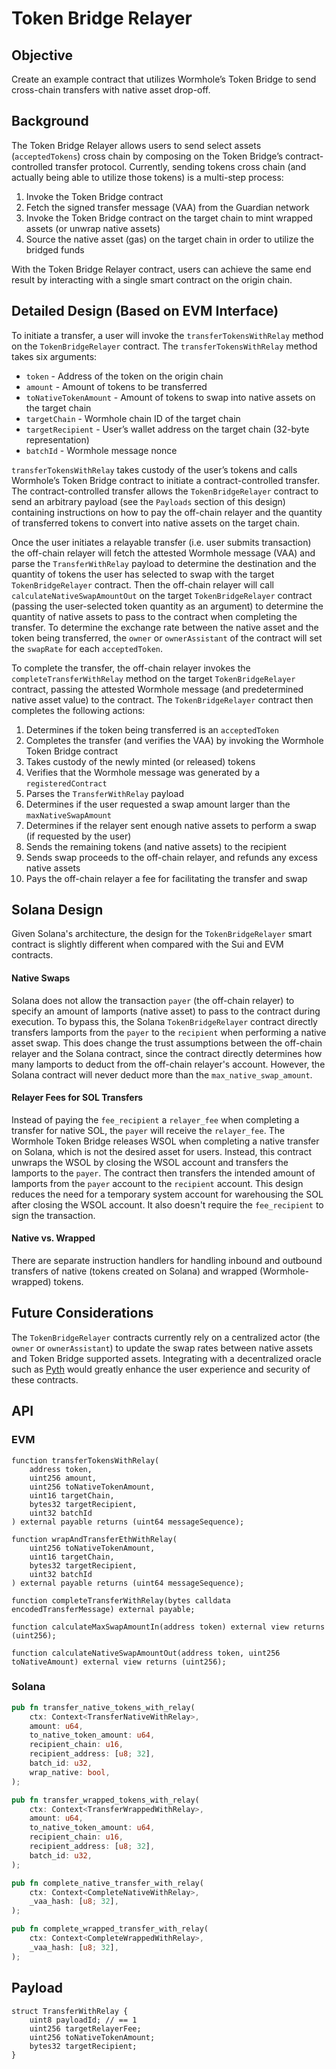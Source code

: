 # Token Bridge Relayer

## Objective

Create an example contract that utilizes Wormhole’s Token Bridge to send cross-chain transfers with native asset drop-off.

## Background

The Token Bridge Relayer allows users to send select assets (`acceptedTokens`) cross chain by composing on the Token Bridge’s contract-controlled transfer protocol. Currently, sending tokens cross chain (and actually being able to utilize those tokens) is a multi-step process:

1. Invoke the Token Bridge contract
2. Fetch the signed transfer message (VAA) from the Guardian network
3. Invoke the Token Bridge contract on the target chain to mint wrapped assets (or unwrap native assets)
4. Source the native asset (gas) on the target chain in order to utilize the bridged funds

With the Token Bridge Relayer contract, users can achieve the same end result by interacting with a single smart contract on the origin chain.

## Detailed Design (Based on EVM Interface)

To initiate a transfer, a user will invoke the `transferTokensWithRelay` method on the `TokenBridgeRelayer` contract. The `transferTokensWithRelay` method takes six arguments:

- `token` - Address of the token on the origin chain
- `amount` - Amount of tokens to be transferred
- `toNativeTokenAmount` - Amount of tokens to swap into native assets on the target chain
- `targetChain` - Wormhole chain ID of the target chain
- `targetRecipient` - User’s wallet address on the target chain (32-byte representation)
- `batchId` - Wormhole message nonce

`transferTokensWithRelay` takes custody of the user’s tokens and calls Wormhole’s Token Bridge contract to initiate a contract-controlled transfer. The contract-controlled transfer allows the `TokenBridgeRelayer` contract to send an arbitrary payload (see the `Payloads` section of this design) containing instructions on how to pay the off-chain relayer and the quantity of transferred tokens to convert into native assets on the target chain.

Once the user initiates a relayable transfer (i.e. user submits transaction) the off-chain relayer will fetch the attested Wormhole message (VAA) and parse the `TransferWithRelay` payload to determine the destination and the quantity of tokens the user has selected to swap with the target `TokenBridgeRelayer` contract. Then the off-chain relayer will call `calculateNativeSwapAmountOut` on the target `TokenBridgeRelayer` contract (passing the user-selected token quantity as an argument) to determine the quantity of native assets to pass to the contract when completing the transfer. To determine the exchange rate between the native asset and the token being transferred, the `owner` or `ownerAssistant` of the contract will set the `swapRate` for each `acceptedToken`.

To complete the transfer, the off-chain relayer invokes the `completeTransferWithRelay` method on the target `TokenBridgeRelayer` contract, passing the attested Wormhole message (and predetermined native asset value) to the contract. The `TokenBridgeRelayer` contract then completes the following actions:

1. Determines if the token being transferred is an `acceptedToken`
2. Completes the transfer (and verifies the VAA) by invoking the Wormhole Token Bridge contract
3. Takes custody of the newly minted (or released) tokens
4. Verifies that the Wormhole message was generated by a `registeredContract`
5. Parses the `TransferWithRelay` payload
6. Determines if the user requested a swap amount larger than the `maxNativeSwapAmount`
7. Determines if the relayer sent enough native assets to perform a swap (if requested by the user)
8. Sends the remaining tokens (and native assets) to the recipient
9. Sends swap proceeds to the off-chain relayer, and refunds any excess native assets
10. Pays the off-chain relayer a fee for facilitating the transfer and swap

## Solana Design

Given Solana's architecture, the design for the `TokenBridgeRelayer` smart contract is slightly different when compared with the Sui and EVM contracts.

#### Native Swaps

Solana does not allow the transaction `payer` (the off-chain relayer) to specify an amount of lamports (native asset) to pass to the contract during execution. To bypass this, the Solana `TokenBridgeRelayer` contract directly transfers lamports from the `payer` to the `recipient` when performing a native asset swap. This does change the trust assumptions between the off-chain relayer and the Solana contract, since the contract directly determines how many lamports to deduct from the off-chain relayer's account. However, the Solana contract will never deduct more than the `max_native_swap_amount`.

#### Relayer Fees for SOL Transfers

Instead of paying the `fee_recipient` a `relayer_fee` when completing a transfer for native SOL, the `payer` will receive the `relayer_fee`. The Wormhole Token Bridge releases WSOL when completing a native transfer on Solana, which is not the desired asset for users. Instead, this contract unwraps the WSOL by closing the WSOL account and transfers the lamports to the `payer`. The contract then transfers the intended amount of lamports from the `payer` account to the `recipient` account. This design reduces the need for a temporary system account for warehousing the SOL after closing the WSOL account. It also doesn't require the `fee_recipient` to sign the transaction.

#### Native vs. Wrapped

There are separate instruction handlers for handling inbound and outbound transfers of native (tokens created on Solana) and wrapped (Wormhole-wrapped) tokens.

## Future Considerations

The `TokenBridgeRelayer` contracts currently rely on a centralized actor (the `owner` or `ownerAssistant`) to update the swap rates between native assets and Token Bridge supported assets. Integrating with a decentralized oracle such as [Pyth](https://github.com/pyth-network/pyth-sdk-solidity) would greatly enhance the user experience and security of these contracts.

## API

### EVM

```solidity
function transferTokensWithRelay(
    address token,
    uint256 amount,
    uint256 toNativeTokenAmount,
    uint16 targetChain,
    bytes32 targetRecipient,
    uint32 batchId
) external payable returns (uint64 messageSequence);

function wrapAndTransferEthWithRelay(
    uint256 toNativeTokenAmount,
    uint16 targetChain,
    bytes32 targetRecipient,
    uint32 batchId
) external payable returns (uint64 messageSequence);

function completeTransferWithRelay(bytes calldata encodedTransferMessage) external payable;

function calculateMaxSwapAmountIn(address token) external view returns (uint256);

function calculateNativeSwapAmountOut(address token, uint256 toNativeAmount) external view returns (uint256);
```

### Solana

```rust
pub fn transfer_native_tokens_with_relay(
    ctx: Context<TransferNativeWithRelay>,
    amount: u64,
    to_native_token_amount: u64,
    recipient_chain: u16,
    recipient_address: [u8; 32],
    batch_id: u32,
    wrap_native: bool,
);

pub fn transfer_wrapped_tokens_with_relay(
    ctx: Context<TransferWrappedWithRelay>,
    amount: u64,
    to_native_token_amount: u64,
    recipient_chain: u16,
    recipient_address: [u8; 32],
    batch_id: u32,
);

pub fn complete_native_transfer_with_relay(
    ctx: Context<CompleteNativeWithRelay>,
    _vaa_hash: [u8; 32],
);

pub fn complete_wrapped_transfer_with_relay(
    ctx: Context<CompleteWrappedWithRelay>,
    _vaa_hash: [u8; 32],
);
```

## Payload

```solidity
struct TransferWithRelay {
    uint8 payloadId; // == 1
    uint256 targetRelayerFee;
    uint256 toNativeTokenAmount;
    bytes32 targetRecipient;
}
```
